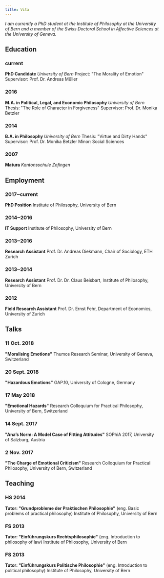 ```yaml
---
title: Vita
---
```


*I am currently a PhD student at the Institute of Philosophy at the University of Bern and a member of the Swiss Doctoral School in Affective Sciences at the University of Geneva.*

## Education

### current

**PhD Candidate**
*University of Bern*
Project: "The Morality of Emotion"
Supervisor: Prof. Dr. Andreas Müller

### 2016

**M.A. in Political, Legal, and Economic Philosophy**
*University of Bern*
Thesis: "The Role of Character in Forgiveness"
Supervisor: Prof. Dr. Monika Betzler

### 2014

**B.A. in Philosophy**
*University of Bern*
Thesis: "Virtue and Dirty Hands"
Supervisor: Prof. Dr. Monika Betzler
Minor: Social Sciences

### 2007

**Matura**
*Kantonsschule Zofingen*

## Employment

### 2017‒current

**PhD Position**
Institute of Philosophy, University of Bern

### 2014‒2016

**IT Support**
Institute of Philosophy, University of Bern

### 2013‒2016

**Research Assistant**
Prof. Dr. Andreas Diekmann, Chair of Sociology, ETH Zurich

### 2013‒2014

**Research Assistant**
Prof. Dr. Dr. Claus Beisbart, Institute of Philosophy, University of Bern

### 2012

**Field Research Assistant**
Prof. Dr. Ernst Fehr, Department of Economics, University of Zurich

## Talks

### 11 Oct. 2018

**"Moralising Emotions"**
Thumos Research Seminar, University of Geneva, Switzerland

### 20 Sept. 2018

**"Hazardous Emotions"**
GAP.10, University of Cologne, Germany

### 17 May 2018

**"Emotional Hazards"**
Research Colloquium for Practical Philosophy, University of Bern, Switzerland

### 14 Sept. 2017

**"Ana’s Norm: A Model Case of Fitting Attitudes"**
SOPhiA 2017, University of Salzburg, Austria

### 2 Nov. 2017

**"The Charge of Emotional Criticism"**
Research Colloquium for Practical Philosophy, University of Bern, Switzerland

## Teaching

### HS 2014

**Tutor: "Grundprobleme der Praktischen Philosophie"**
(eng. Basic problems of practical philosophy)
Institute of Philosophy, University of Bern

### FS 2013

**Tutor: "Einführungskurs Rechtsphilosophie"**
(eng. Introduction to philosophy of law)
Institute of Philosophy, University of Bern

### FS 2013

**Tutor: "Einführungskurs Politische Philosophie"**
(eng. Introduction to political philosophy)
Institute of Philosophy, University of Bern
